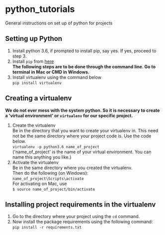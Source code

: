 # python_tutorials
General instructions on set up of python for projects

## Setting up Python 
1. Install python 3.6, if prompted to install pip, say yes. If yes, proceed to step 3.
2. Install `pip` from [here](https://pip.pypa.io/en/stable/installing/)  
**The following steps are to be done through the command line. Go to terminal in Mac or CMD in Windows.**
3. Install virtualenv using the command below  
  ``pip install virtualenv``

## Creating a virtualenv
**We do not ever mess with the system python. So it is necessary to create a 'virtual environment' or `virtualenv` for our specific project.**

1. Create the virtualenv  
  Be in the directory that you want to create your virtualenv in. This need not be the same directory where your project code is. Use the code below.  
``virtualenv -p python3.6 name_of_project``   
('name_of_project' is the name of your virtual environment. You can name this anything you like.)
2. Activate the virtualenv  
Be in the same directory where you created the virtualenv.  
Then do the following (on Windows):  
``name_of_project\Scripts\activate``  
For activating on Mac, use  
  ``$ source name_of_project/bin/activate``

## Installing project requirements in the virtualenv

1. Go to the directory where your project using the `cd` command.
2. Now install the package requirements using the following command:  
``pip install -r requirements.txt``


